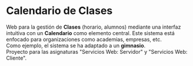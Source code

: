 # Calendario de Clases
Web para la gestión de **Clases** (horario, alumnos) mediante una interfaz intuitiva con un **Calendario** como elemento central. Este sistema está enfocado para organizaciones como academias, empresas, etc.  
Como ejemplo, el sistema se ha adaptado a un **gimnasio**.  
Proyecto para las asignaturas "Servicios Web: Servidor" y "Servicios Web: Cliente".
